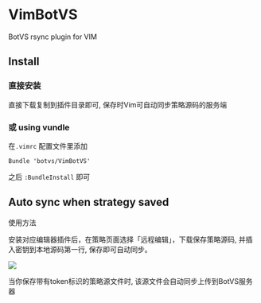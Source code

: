 # VimBotVS

BotVS rsync plugin for VIM

## Install 

### 直接安装

直接下载复制到插件目录即可, 保存时Vim可自动同步策略源码的服务端

### 或 using vundle 

在`.vimrc` 配置文件里添加

```
Bundle 'botvs/VimBotVS'
```

之后 `:BundleInstall` 即可

## Auto sync when strategy saved

使用方法

安装对应编辑器插件后，在策略页面选择「远程编辑」，下载保存策略源码, 并插入密钥到本地源码第一行, 保存即可自动同步。

![](http://7xi2n7.com1.z0.glb.clouddn.com/d3ae82f66f84ab57cfe29e128d98b74d3f54dc43.png)

当你保存带有token标识的策略源文件时, 该源文件会自动同步上传到BotVS服务器



